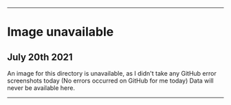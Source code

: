 
***

# Image unavailable

## July 20th 2021

An image for this directory is unavailable, as I didn't take any GitHub error screenshots today (No errors occurred on GitHub for me today) Data will never be available here.

***
